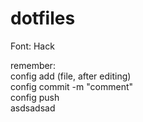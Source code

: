 # dotfiles
Font: Hack


remember:</br>
config add (file, after editing)</br>
config commit -m "comment"</br>
config push</br>
asdsadsad
